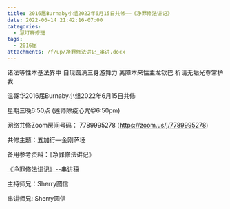 ```yaml
---
title: 2016届Burnaby小组2022年6月15日共修——《净罪修法讲记》
date: 2022-06-14 21:42:16-07:00
categories:
  - 慧灯禅修班
tags:
  - 2016届
attachments: /f/up/净罪修法讲记_串讲.docx
---
```

诸法等性本基法界中 自现圆满三身游舞力 离障本来怙主龙钦巴 祈请无垢光尊常护我

温哥华2016届Burnaby小组2022年6月15日共修

星期三晚6:50点 (莲师除疫心咒@6:50pm)

网络共修Zoom房间号码： 7789995278 (<https://zoom.us/j/7789995278>)

共修主题：五加行—金刚萨埵

备用参考资料：《净罪修法讲记》


[《净罪修法讲记》--串讲稿](https://s3.ap-northeast-1.wasabisys.com/hdcx/hdv/f/up/净罪修法讲记_串讲.docx)

主持师兄：Sherry圆信

串讲师兄: Sherry圆信